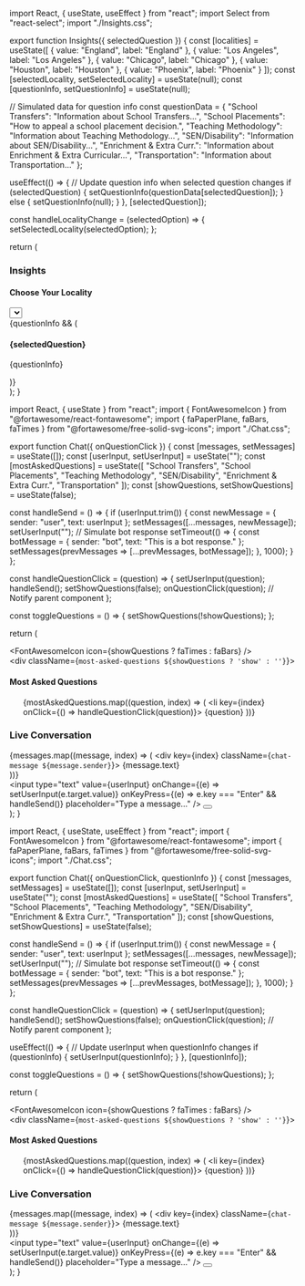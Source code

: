 import React, { useState, useEffect } from "react";
import Select from "react-select";
import "./Insights.css";

export function Insights({ selectedQuestion }) {
  const [localities] = useState([
    { value: "England", label: "England" },
    { value: "Los Angeles", label: "Los Angeles" },
    { value: "Chicago", label: "Chicago" },
    { value: "Houston", label: "Houston" },
    { value: "Phoenix", label: "Phoenix" }
  ]);
  const [selectedLocality, setSelectedLocality] = useState(null);
  const [questionInfo, setQuestionInfo] = useState(null);

  // Simulated data for question info
  const questionData = {
    "School Transfers": "Information about School Transfers...",
    "School Placements": "How to appeal a school placement decision.",
    "Teaching Methodology": "Information about Teaching Methodology...",
    "SEN/Disability": "Information about SEN/Disability...",
    "Enrichment & Extra Curr.": "Information about Enrichment & Extra Curricular...",
    "Transportation": "Information about Transportation..."
  };

  useEffect(() => {
    // Update question info when selected question changes
    if (selectedQuestion) {
      setQuestionInfo(questionData[selectedQuestion]);
    } else {
      setQuestionInfo(null);
    }
  }, [selectedQuestion]);

  const handleLocalityChange = (selectedOption) => {
    setSelectedLocality(selectedOption);
  };

  return (
    <div className="insights-container">
      <h3>Insights</h3>
      <div className="locality-section">
        <h4>Choose Your Locality</h4>
        <Select
          className="dropdown"
          value={selectedLocality}
          onChange={handleLocalityChange}
          options={localities}
          placeholder="Select a locality"
          isClearable
        />
        {selectedLocality && <div className="selected-message">You selected: {selectedLocality.label}</div>}
      </div>
      {questionInfo && (
        <div className="selected-question">
          <h4>{selectedQuestion}</h4>
          <p>{questionInfo}</p>
        </div>
      )}
    </div>
  );
}





import React, { useState } from "react";
import { FontAwesomeIcon } from "@fortawesome/react-fontawesome";
import { faPaperPlane, faBars, faTimes } from "@fortawesome/free-solid-svg-icons";
import "./Chat.css";

export function Chat({ onQuestionClick }) {
  const [messages, setMessages] = useState([]);
  const [userInput, setUserInput] = useState("");
  const [mostAskedQuestions] = useState([
    "School Transfers",
    "School Placements",
    "Teaching Methodology",
    "SEN/Disability",
    "Enrichment & Extra Curr.",
    "Transportation"
  ]);
  const [showQuestions, setShowQuestions] = useState(false);

  const handleSend = () => {
    if (userInput.trim()) {
      const newMessage = { sender: "user", text: userInput };
      setMessages([...messages, newMessage]);
      setUserInput("");
      // Simulate bot response
      setTimeout(() => {
        const botMessage = { sender: "bot", text: "This is a bot response." };
        setMessages(prevMessages => [...prevMessages, botMessage]);
      }, 1000);
    }
  };

  const handleQuestionClick = (question) => {
    setUserInput(question);
    handleSend();
    setShowQuestions(false);
    onQuestionClick(question); // Notify parent component
  };

  const toggleQuestions = () => {
    setShowQuestions(!showQuestions);
  };

  return (
    <div className="chat-container">
      <div className="hamburger-menu" onClick={toggleQuestions}>
        <FontAwesomeIcon icon={showQuestions ? faTimes : faBars} />
      </div>
      <div className={`most-asked-questions ${showQuestions ? 'show' : ''}`}>
        <h4>Most Asked Questions</h4>
        <ul>
          {mostAskedQuestions.map((question, index) => (
            <li key={index} onClick={() => handleQuestionClick(question)}>
              {question}
            </li>
          ))}
        </ul>
      </div>
      <div className="chat-content">
        <h3>Live Conversation</h3>
        <div className="chat-messages">
          {messages.map((message, index) => (
            <div key={index} className={`chat-message ${message.sender}`}>
              {message.text}
            </div>
          ))}
        </div>
        <div className="chat-input">
          <input
            type="text"
            value={userInput}
            onChange={(e) => setUserInput(e.target.value)}
            onKeyPress={(e) => e.key === "Enter" && handleSend()}
            placeholder="Type a message..."
          />
          <button onClick={handleSend}><FontAwesomeIcon icon={faPaperPlane} /></button>
        </div>
      </div>
    </div>
  );
}





import React, { useState, useEffect } from "react";
import { FontAwesomeIcon } from "@fortawesome/react-fontawesome";
import { faPaperPlane, faBars, faTimes } from "@fortawesome/free-solid-svg-icons";
import "./Chat.css";

export function Chat({ onQuestionClick, questionInfo }) {
  const [messages, setMessages] = useState([]);
  const [userInput, setUserInput] = useState("");
  const [mostAskedQuestions] = useState([
    "School Transfers",
    "School Placements",
    "Teaching Methodology",
    "SEN/Disability",
    "Enrichment & Extra Curr.",
    "Transportation"
  ]);
  const [showQuestions, setShowQuestions] = useState(false);

  const handleSend = () => {
    if (userInput.trim()) {
      const newMessage = { sender: "user", text: userInput };
      setMessages([...messages, newMessage]);
      setUserInput("");
      // Simulate bot response
      setTimeout(() => {
        const botMessage = { sender: "bot", text: "This is a bot response." };
        setMessages(prevMessages => [...prevMessages, botMessage]);
      }, 1000);
    }
  };

  const handleQuestionClick = (question) => {
    setUserInput(question);
    handleSend();
    setShowQuestions(false);
    onQuestionClick(question); // Notify parent component
  };

  useEffect(() => {
    // Update userInput when questionInfo changes
    if (questionInfo) {
      setUserInput(questionInfo);
    }
  }, [questionInfo]);

  const toggleQuestions = () => {
    setShowQuestions(!showQuestions);
  };

  return (
    <div className="chat-container">
      <div className="hamburger-menu" onClick={toggleQuestions}>
        <FontAwesomeIcon icon={showQuestions ? faTimes : faBars} />
      </div>
      <div className={`most-asked-questions ${showQuestions ? 'show' : ''}`}>
        <h4>Most Asked Questions</h4>
        <ul>
          {mostAskedQuestions.map((question, index) => (
            <li key={index} onClick={() => handleQuestionClick(question)}>
              {question}
            </li>
          ))}
        </ul>
      </div>
      <div className="chat-content">
        <h3>Live Conversation</h3>
        <div className="chat-messages">
          {messages.map((message, index) => (
            <div key={index} className={`chat-message ${message.sender}`}>
              {message.text}
            </div>
          ))}
        </div>
        <div className="chat-input">
          <input
            type="text"
            value={userInput}
            onChange={(e) => setUserInput(e.target.value)}
            onKeyPress={(e) => e.key === "Enter" && handleSend()}
            placeholder="Type a message..."
          />
          <button onClick={handleSend}><FontAwesomeIcon icon={faPaperPlane} /></button>
        </div>
      </div>
    </div>
  );
}

